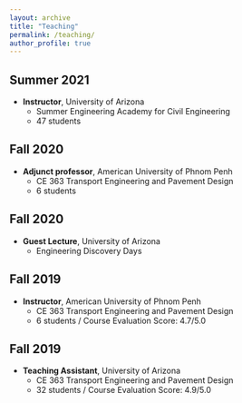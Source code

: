 ```yaml
---
layout: archive
title: "Teaching"
permalink: /teaching/
author_profile: true
---
```



## Summer 2021

* **Instructor**, University of Arizona
  *  Summer Engineering Academy for Civil Engineering 
  *  47 students 

## Fall 2020

* **Adjunct professor**, American University of Phnom Penh                                        
  *  CE 363 Transport Engineering and Pavement Design
  *  6 students 
  
## Fall 2020

* **Guest Lecture**, University of Arizona
  *  Engineering Discovery Days

## Fall 2019

* **Instructor**, American University of Phnom Penh                                                                              
  *  CE 363 Transport Engineering and Pavement Design
  *  6 students / Course Evaluation Score: 4.7/5.0

## Fall 2019

* **Teaching Assistant**, University of Arizona                                                                     
  *  CE 363 Transport Engineering and Pavement Design
  *  32 students / Course Evaluation Score: 4.9/5.0
